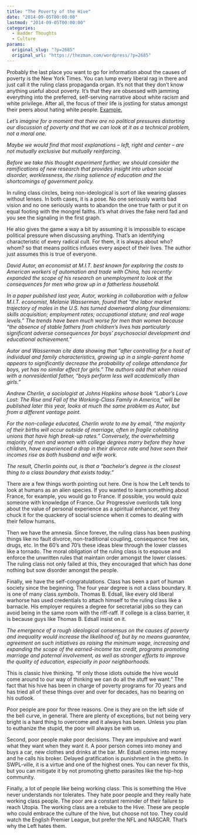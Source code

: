 ```yaml
---
title: "The Poverty of the Hive"
date: "2014-09-05T00:00:00"
lastmod: "2014-09-05T00:00:00"
categories:
  - Badder Thoughts
  - Culture
params:
  original_slug: "?p=2685"
  original_url: "https://thezman.com/wordpress/?p=2685"
---
```


Probably the last place you want to go for information about the causes
of poverty is the New York Times. You can lump every liberal rag in
there and just call it the ruling class propaganda organ. It’s not that
they don’t know anything useful about poverty. It’s that they are
obsessed with jamming everything into the preferred, self-serving
narrative about white racism and white privilege. After all, the focus
of their life is jostling for status amongst their peers about hating
white people. <a
href="http://www.nytimes.com/2014/09/03/opinion/what-makes-people-poor.html?_r=0"
rel="noopener noreferrer" target="_blank">Example.</a>

*Let’s imagine for a moment that there are no political pressures
distorting our discussion of poverty and that we can look at it as a
technical problem, not a moral one.*

*Maybe we would find that most explanations – left, right and center –
are not mutually exclusive but mutually reinforcing.*

*Before we take this thought experiment further, we should consider the
ramifications of new research that provides insight into urban social
disorder, worklessness, the rising salience of education and the
shortcomings of government policy.*

In ruling class circles, being non-ideological is sort of like wearing
glasses without lenses. In both cases, it is a pose. No one seriously
wants bad vision and no one seriously wants to abandon the one true
faith or put it on equal footing with the mongrel faiths. It’s what
drives the fake nerd fad and you see the signaling in the first graph.

He also gives the game a way a bit by assuming it is impossible to
escape political pressure when discussing anything. That’s an
identifying characteristic of every radical cult. For them, it is always
about who? whom? so that means politics infuses every aspect of their
lives. The author just assumes this is true of everyone.

*David Autor, an economist at M.I.T. best known for exploring the costs
to American workers of automation and trade with China, has recently
expanded the scope of his research on unemployment to look at the
consequences for men who grow up in a fatherless household.*

*In a paper published last year, Autor, working in collaboration with a
fellow M.I.T. economist, Melanie Wasserman, found that “the labor market
trajectory of males in the U.S. has turned downward along four
dimensions: skills acquisition; employment rates; occupational stature;
and real wage levels.” The trends have been much worse for men than
women because “the absence of stable fathers from children’s lives has
particularly significant adverse consequences for boys’ psychosocial
development and educational achievement.”*

*Autor and Wasserman cite data showing that “after controlling for a
host of individual and family characteristics, growing up in a
single-parent home appears to significantly decrease the probability of
college attendance for boys, yet has no similar effect for girls.” The
authors add that when raised with a nonresidential father, “boys perform
less well academically than girls.”*

*Andrew Cherlin, a sociologist at Johns Hopkins whose book “Labor’s Love
Lost: The Rise and Fall of the Working-Class Family in America,” will be
published later this year, looks at much the same problem as Autor, but
from a different vantage point.*

*For the non-college educated, Cherlin wrote to me by email, “the
majority of their births will occur outside of marriage, often in
fragile cohabiting unions that have high break-up rates.” Conversely,
the overwhelming majority of men and women with college degrees marry
before they have children, have experienced a drop in their divorce rate
and have seen their incomes rise as both husband and wife work.*

*The result, Cherlin points out, is that a “bachelor’s degree is the
closest thing to a class boundary that exists today.”*

There are a few things worth pointing out here. One is how the Left
tends to look at humans as an alien species. If you wanted to learn
something about France, for example, you would go to France. If
possible, you would quiz someone with knowledge of France. Our
Progressive overlords talk long about the value of personal experience
as a spiritual enhancer, yet they chuck it for the quackery of social
science when it comes to dealing with their fellow humans.

Then we have the amnesia. Since forever, the ruling class has been
pushing things like no fault divorce, non-traditional coupling,
consequence free sex, drugs, etc. In the 60’s and 70’s these ideas blew
through the lower classes like a tornado. The moral obligation of the
ruling class is to espouse and enforce the unwritten rules that maintain
order amongst the lower classes. The ruling class not only failed at
this, they encouraged that which has done nothing but sow disorder
amongst the people.

Finally, we have the self-congratulations. Class has been a part of
human society since the beginning. The four year degree is not a class
boundary. It is one of many class *symbols*. Thomas B. Edsall, like
every old liberal warhorse has used credentials to attach himself to the
ruling class like a barnacle. His employer requires a degree for
secretarial jobs so they can avoid being in the same room with the
riff-raff. If college is a class barrier, it is because guys like Thomas
B. Edsall insist on it.

*The emergence of a rough ideological consensus on the causes of poverty
and inequality would increase the likelihood of, but by no means
guarantee, agreement on such initiatives as raising the minimum wage,
increasing and expanding the scope of the earned-income tax credit,
programs promoting marriage and paternal involvement, as well as
stronger efforts to improve the quality of education, especially in poor
neighborhoods.*

This is classic hive thinking. “If only those idiots outside the hive
would come around to our way of thinking we can do all the stuff we
want.” The fact that his hive has been in charge of poverty programs for
70 years and has tried all of these things over and over for decades,
has no bearing on his outlook.

Poor people are poor for three reasons. One is they are on the left side
of the bell curve, in general. There are plenty of exceptions, but not
being very bright is a hard thing to overcome and it always has been.
Unless you plan to euthanize the stupid, the poor will always be with
us.

Second, poor people make poor decisions. They are impulsive and want
what they want when they want it. A poor person comes into money and
buys a car, new clothes and drinks at the bar. Mr. Edsall comes into
money and he calls his broker. Delayed gratification is punishment in
the ghetto. In SWPL-ville, it is a virtue and one of the highest ones.
You can never fix this, but you can mitigate it by not promoting ghetto
parasites like the hip-hop community.

Finally, a lot of people like being working class. This is something the
Hive never understands nor tolerates. They hate poor people and they
really hate working class people. The poor are a constant reminder of
their failure to reach Utopia. The working class are a rebuke to the
Hive. These are people who could embrace the culture of the hive, but
choose not too. They could watch the English Premier League, but prefer
the NFL and NASCAR. That’s why the Left hates them.
